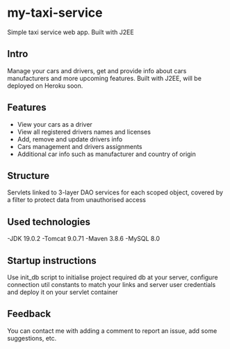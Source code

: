 # my-taxi-service
Simple taxi service web app. Built with J2EE
## Intro
Manage your cars and drivers, get and provide info about cars manufacturers and more upcoming features. Built with J2EE, will be deployed on Heroku soon.
## Features
- View your cars as a driver
- View all registered drivers names and licenses
- Add, remove and update drivers info
- Cars management and drivers assignments
- Additional car info such as manufacturer and country of origin
## Structure
Servlets linked to 3-layer DAO services for each scoped object, covered by a filter to protect data from unauthorised access
## Used technologies
-JDK 19.0.2
-Tomcat 9.0.71
-Maven 3.8.6
-MySQL 8.0
## Startup instructions
Use init_db script to initialise project required db at your server, configure connection util constants to match your links and server user credentials and deploy it on your servlet container
## Feedback
You can contact me with adding a comment to report an issue, add some suggestions, etc.
